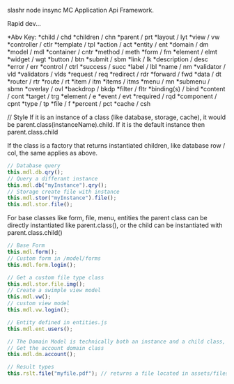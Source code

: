 slashr node insync MC Application Api Framework.

Rapid dev...

*Abv Key:
*child / chd
*children / chn
*parent / prt
*layout / lyt
*view / vw
*controller / ctlr
*template / tpl
*action / act
*entity / ent
*domain / dm
*model / mdl
*container / cntr
*method / meth
*form / fm
*element / elmt
*widget / wgt
*button / btn
*submit / sbm
*link / lk
*description / desc
*error / err
*control / ctrl
*success / succ
*label / lbl
*name / nm
*validator / vld
*validators / vlds
*request / req
*redirect / rdr
*forward / fwd
*data / dt
*router / rtr
*route / rt
*item / itm
*items / itms
*menu / mn
*submenu / sbmn
*overlay / ovl
*backdrop / bkdp
*filter / fltr
*binding(s) / bind
*content / cont
*target / trg
*element / e
*event / evt
*required / rqd
*component / cpnt
*type / tp
*file / f
*percent / pct
*cache / csh

// Style
If it is an instance of a class (like database, storage, cache), 
it would be parent.class(instanceName).child. If it is the default instance then parent.class.child

If the class is a factory that returns instantiated children, like database row / col, the same applies as above.

```javascript
// Database query
this.mdl.db.qry();
// Query a differant instance
this.mdl.db("myInstance").qry();
// Storage create file with instance
this.mdl.stor("myInstance").file();
this.mdl.stor.file();
```

For base classes like form, file, menu, entities the parent class can be directly instantiated like parent.class(), 
or the child can be instantiated with parent.class.child()

```javascript
// Base Form
this.mdl.form();
// Custom form in /model/forms
this.mdl.form.login();

// Get a custom file type class
this.mdl.stor.file.img();
// Create a swimple view model
this.mdl.vw();
// custom view model
this.mdl.vw.login();

// Entity defined in entities.js
this.mdl.ent.users();

// The Domain Model is technically both an instance and a child class, so it is used like forms, but the parent is abstract
// Get the account domain class
this.mdl.dm.account();

// Result types
this.rslt.file("myfile.pdf"); // returns a file located in assets/files/myfile.pdf
```